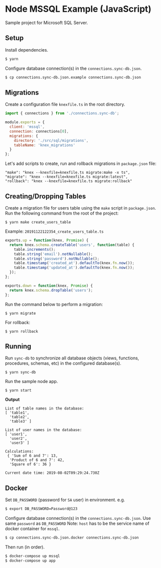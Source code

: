 # Node MSSQL Example (JavaScript)

Sample project for Microsoft SQL Server.

## Setup

Install dependencies.

```bash
$ yarn
```

Configure database connection(s) in the `connections.sync-db.json`.

```bash
$ cp connections.sync-db.json.example connections.sync-db.json
```

## Migrations

Create a configuration file `knexfile.ts` in the root directory.

```js
import { connections } from './connections.sync-db';

module.exports = {
  client: 'mssql',
  connection: connections[0],
  migrations: {
    directory: './src/sql/migrations',
    tableName: 'knex_migrations'
  }
};
```

Let's add scripts to create, run and rollback migrations in `package.json` file:

```
"make": "knex --knexfile=knexfile.ts migrate:make -x ts",
"migrate": "knex --knexfile=knexfile.ts migrate:latest",
"rollback": "knex --knexfile=knexfile.ts migrate:rollback"
```

## Creating/Dropping Tables

Create a migration file for users table using the `make` script in `package.json`. Run the following command from the root of the project:

```
$ yarn make create_users_table
```

Example: `20191122122354_create_users_table.ts`

```js
exports.up = function(knex, Promise) {
  return knex.schema.createTable('users', function(table) {
    table.increments();
    table.string('email').notNullable();
    table.string('password').notNullable();
    table.timestamp('created_at').defaultTo(knex.fn.now());
    table.timestamp('updated_at').defaultTo(knex.fn.now());
  });
};

exports.down = function(knex, Promise) {
  return knex.schema.dropTable('users');
};
```

Run the command below to perform a migration:

```
$ yarn migrate
```

For rollback:

```
$ yarn rollback
```

## Running

Run `sync-db` to synchronize all database objects (views, functions, procedures, schemas, etc) in the configured database(s).

```
$ yarn sync-db
```

Run the sample node app.

```
$ yarn start
```

**Output**

```
List of table names in the database:
[ 'table1',
  'table2',
  'table3' ]

List of user names in the database:
[ 'user1',
  'user2',
  'user3' ]

Calculations:
 { 'Sum of 6 and 7': 13,
  'Product of 6 and 7': 42,
  'Square of 6': 36 }

Current date time: 2019-08-02T09:29:24.730Z
```

## Docker

Set `DB_PASSWORD` (password for `SA` user) in environment. e.g.

```bash
$ export DB_PASSWORD=Password@123
```

Configure database connection(s) in the `connections.sync-db.json`. Use same `password` as `DB_PASSWORD`
Note: `host` has to be the service name of docker container for `mssql`.

```bash
$ cp connections.sync-db.json.docker connections.sync-db.json
```

Then run (in order).

```bash
$ docker-compose up mssql
$ docker-compose up app
```
